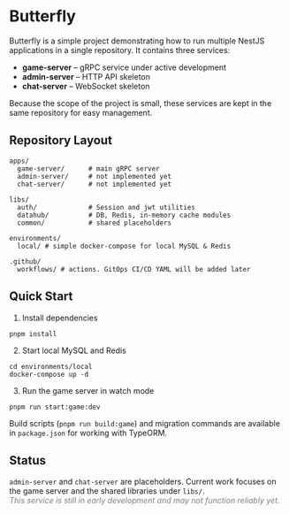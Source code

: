<!DOCTYPE html>
<html lang="en">
<body>

<h1>Butterfly</h1>
<p>
  Butterfly is a simple project demonstrating how to run multiple NestJS
  applications in a single repository. It contains three services:
</p>

<ul>
  <li><strong>game-server</strong> – gRPC service under active development</li>
  <li><strong>admin-server</strong> – HTTP API skeleton</li>
  <li><strong>chat-server</strong> – WebSocket skeleton</li>
</ul>

<p>
  Because the scope of the project is small, these services are kept in the same
  repository for easy management. 
</p>

<h2>Repository Layout</h2>
<pre><code>apps/
  game-server/      # main gRPC server
  admin-server/     # not implemented yet
  chat-server/      # not implemented yet
</code></pre>
<pre><code>libs/
  auth/             # Session and jwt utilities
  datahub/          # DB, Redis, in-memory cache modules
  common/           # shared placeholders
</code></pre>
<pre><code>environments/
  local/ # simple docker-compose for local MySQL & Redis
</code></pre>
<pre><code>.github/
  workflows/ # actions. GitOps CI/CD YAML will be added later
</code></pre>

<h2>Quick Start</h2>
<ol>
  <li>Install dependencies</li>
</ol>
<pre><code>pnpm install
</code></pre>

<ol start="2">
  <li>Start local MySQL and Redis</li>
</ol>
<pre><code>cd environments/local
docker-compose up -d
</code></pre>

<ol start="3">
  <li>Run the game server in watch mode</li>
</ol>
<pre><code>pnpm run start:game:dev
</code></pre>

<p>
  Build scripts (<code>pnpm run build:game</code>) and migration commands are available in
  <code>package.json</code> for working with TypeORM.
</p>

<h2>Status</h2>
<p>
  <code>admin-server</code> and <code>chat-server</code> are placeholders. Current work focuses on the
  game server and the shared libraries under <code>libs/</code>.</br>
  <em style="color:gray">This service is still in early development and may not function reliably yet.</em>
</p>

</body>
</html>
